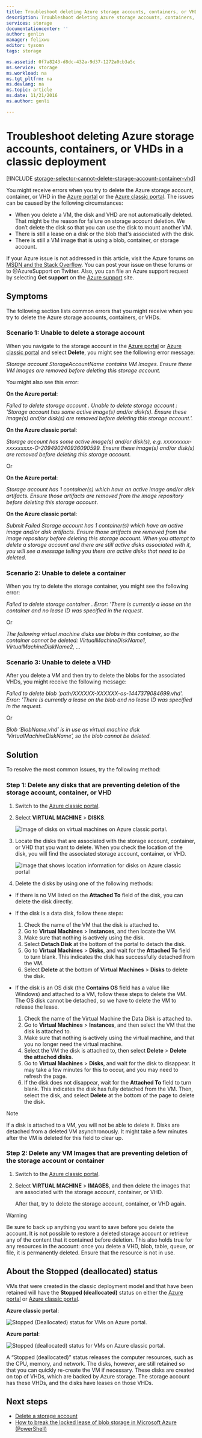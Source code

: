 ```yaml
---
title: Troubleshoot deleting Azure storage accounts, containers, or VHDs in a classic deployment| Microsoft Docs
description: Troubleshoot deleting Azure storage accounts, containers, or VHDs in a classic deployment
services: storage
documentationcenter: ''
author: genlin
manager: felixwu
editor: tysonn
tags: storage

ms.assetid: 0f7a8243-d8dc-432a-9d37-1272a0cb3a5c
ms.service: storage
ms.workload: na
ms.tgt_pltfrm: na
ms.devlang: na
ms.topic: article
ms.date: 11/21/2016
ms.author: genli

---
```

# Troubleshoot deleting Azure storage accounts, containers, or VHDs in a classic deployment
[!INCLUDE [storage-selector-cannot-delete-storage-account-container-vhd](../../includes/storage-selector-cannot-delete-storage-account-container-vhd.md)]

You might receive errors when you try to delete the Azure storage account, container, or VHD in the [Azure portal](https://portal.azure.com/) or the [Azure classic portal](https://manage.windowsazure.com/). The issues can be caused by the following circumstances:

* When you delete a VM, the disk and VHD are not automatically deleted. That might be the reason for failure on storage account deletion. We don’t delete the disk so that you can use the disk to mount another VM.
* There is still a lease on a disk or the blob that's associated with the disk.
* There is still a VM image that is using a blob, container, or storage account.

If your Azure issue is not addressed in this article, visit the Azure forums on [MSDN and the Stack Overflow](https://azure.microsoft.com/support/forums/). You can post your issue on these forums or to @AzureSupport on Twitter. Also, you can file an Azure support request by selecting **Get support** on the [Azure support](https://azure.microsoft.com/support/options/) site.

## Symptoms
The following section lists common errors that you might receive when you try to delete the Azure storage accounts, containers, or VHDs.

### Scenario 1: Unable to delete a storage account
When you navigate to the storage account in the [Azure portal](https://portal.azure.com/) or [Azure classic portal](https://manage.windowsazure.com/) and select **Delete**, you might see the following error message:

*Storage account StorageAccountName contains VM Images. Ensure these VM Images are removed before deleting this storage account.*

You might also see this error:

**On the Azure portal**:

*Failed to delete storage account <vm-storage-account-name>. Unable to delete storage account <vm-storage-account-name>: 'Storage account <vm-storage-account-name> has some active image(s) and/or disk(s). Ensure these image(s) and/or disk(s) are removed before deleting this storage account.'.*

**On the Azure classic portal**:

*Storage account <vm-storage-account-name> has some active image(s) and/or disk(s), e.g. xxxxxxxxx- xxxxxxxxx-O-209490240936090599. Ensure these image(s) and/or disk(s) are removed before deleting this storage account.*

Or

**On the Azure portal**:

*Storage account <vm-storage-account-name> has 1 container(s) which have an active image and/or disk artifacts. Ensure those artifacts are removed from the image repository before deleting this storage account*.

**On the Azure classic portal**:

*Submit Failed
Storage account <vm-storage-account-name> has 1 container(s) which have an active image and/or disk artifacts. Ensure those artifacts are removed from the image repository before deleting this storage account.
When you attempt to delete a storage account and there are still active disks associated with it, you will see a message telling you there are active disks that need to be deleted*.

### Scenario 2: Unable to delete a container
When you try to delete the storage container, you might see the following error:

*Failed to delete storage container <container name>. Error: 'There is currently a lease on the container and no lease ID was specified in the request*.

Or

*The following virtual machine disks use blobs in this container, so the container cannot be deleted: VirtualMachineDiskName1, VirtualMachineDiskName2, ...*

### Scenario 3: Unable to delete a VHD
After you delete a VM and then try to delete the blobs for the associated VHDs, you might receive the following message:

*Failed to delete blob 'path/XXXXXX-XXXXXX-os-1447379084699.vhd'. Error: 'There is currently a lease on the blob and no lease ID was specified in the request.*

Or

*Blob ‘BlobName.vhd’ is in use as virtual machine disk ‘VirtualMachineDiskName’, so the blob cannot be deleted.*

## Solution
To resolve the most common issues, try the following method:

### Step 1: Delete any disks that are preventing deletion of the storage account, container, or VHD
1. Switch to the [Azure classic portal](https://manage.windowsazure.com/).
2. Select **VIRTUAL MACHINE** > **DISKS**.

    ![Image of disks on virtual machines on Azure classic portal.](./media/storage-cannot-delete-storage-account-container-vhd/VMUI.png)
3. Locate the disks that are associated with the storage account, container, or VHD that you want to delete. When you check the location of the disk, you will find the associated storage account, container, or VHD.

    ![Image that shows location information for disks on Azure classic portal](./media/storage-cannot-delete-storage-account-container-vhd/DiskLocation.png)
4. Delete the disks by using one of the following methods:

  - If  there is no VM listed on the **Attached To** field of the disk, you can delete the disk directly.

  - If the disk is a data disk, follow these steps:

    1. Check the name of the VM that the disk is attached to.
    2. Go to **Virtual Machines** > **Instances**, and then locate the VM.
    3. Make sure that nothing is actively using the disk.
    4. Select **Detach Disk** at the bottom of the portal to detach the disk.
    5. Go to **Virtual Machines** > **Disks**, and wait for the **Attached To** field to turn blank. This indicates the disk has successfully detached from the VM.
    6. Select **Delete** at the bottom of **Virtual Machines** > **Disks** to delete the disk.

  - If the disk is an OS disk (the **Contains OS** field has a value like Windows) and attached to a VM, follow these steps to delete the VM. The OS disk cannot be detached, so we have to delete the VM to release the lease.

    1. Check the name of the Virtual Machine the Data Disk is attached to.  
    2. Go to **Virtual Machines** > **Instances**, and then select the VM that the disk is attached to.
    3. Make sure that nothing is actively using the virtual machine, and that you no longer need the virtual machine.
    4. Select the VM the disk is attached to, then select **Delete** > **Delete the attached disks**.
    5. Go to **Virtual Machines** > **Disks**, and wait for the disk to disappear.  It may take a few minutes for this to occur, and you may need to refresh the page.
    6. If the disk does not disappear, wait for the **Attached To** field to turn blank. This indicates the disk has fully detached from the VM.  Then, select the disk, and select **Delete** at the bottom of the page to delete the disk.


   > [!NOTE]
   > If a disk is attached to a VM, you will not be able to delete it. Disks are detached from a deleted VM asynchronously. It might take a few minutes after the VM is deleted for this field to clear up.
   >
   >


### Step 2: Delete any VM Images that are preventing deletion of the storage account or container
1. Switch to the [Azure classic portal](https://manage.windowsazure.com/).
2. Select **VIRTUAL MACHINE** > **IMAGES**, and then delete the images that are associated with the storage account, container, or VHD.

    After that, try to delete the storage account, container, or VHD again.

> [!WARNING]
> Be sure to back up anything you want to save before you delete the account. It is not possible to restore a deleted storage account or retrieve any of the content that it contained before deletion. This also holds true for any resources in the account: once you delete a VHD, blob, table, queue, or file, it is permanently deleted. Ensure that the resource is not in use.
>
>

## About the Stopped (deallocated) status
VMs that were created in the classic deployment model and that have been retained will have the **Stopped (deallocated)** status on either the [Azure portal](https://portal.azure.com/) or [Azure classic portal](https://manage.windowsazure.com/).

**Azure classic portal**:

![Stopped (Deallocated) status for VMs on Azure portal.](./media/storage-cannot-delete-storage-account-container-vhd/moreinfo2.png)

**Azure portal**:

![Stopped (deallocated) status for VMs on Azure classic portal.](./media/storage-cannot-delete-storage-account-container-vhd/moreinfo1.png)

A “Stopped (deallocated)” status releases the computer resources, such as the CPU, memory, and network. The disks, however, are still retained so that you can quickly re-create the VM if necessary. These disks are created on top of VHDs, which are backed by Azure storage. The storage account has these VHDs, and the disks have leases on those VHDs.

## Next steps
* [Delete a storage account](storage-create-storage-account.md#delete-a-storage-account)
* [How to break the locked lease of blob storage in Microsoft Azure (PowerShell)](https://gallery.technet.microsoft.com/scriptcenter/How-to-break-the-locked-c2cd6492)
